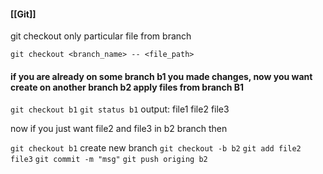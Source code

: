 #### [[Git]]

git checkout only particular file from branch
```
git checkout <branch_name> -- <file_path>
```




#### if you are already on some branch b1 you made changes, now you want create on another branch b2 apply files from branch B1

`git checkout b1`
`git status b1`
output: 
file1
file2
file3

now if you just want file2 and file3 in b2 branch then

`git checkout b1`
create new branch
`git checkout -b b2`
`git add file2 file3`
`git commit -m "msg"`
`git push origing b2`
